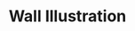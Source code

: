 ---
title: Wall Illustration
description: Conceptualization, Character design
categories:
- ILLUSTRATION & ART
layout: portfolio_detail
background-class: portBgImg
background-image: "/assets/img/portfolio/port_cover_img/wallillustrations.png"
porject_title: Wall Illustration
porject_subtitle: Conceptualization, Character design
porject_apple_imglink: ""
porject_android_imglink: ""
project_detail: A designing studio’s walls should not be plain and boring. So we did some awesome cool illustrations to spice them up. We designed some characters and props and put it on our walls to showcase our creativity.
whatWeDoList:
- Conceptualization
- Character design
img: "/assets/img/portfolio/wall/2.png"
imgContent:  Wall illustration featuring a kid brahma.


variation_img1: "/assets/img/portfolio/wall/7.png"
variation_img2: "/assets/img/portfolio/wall/8.png"
variation_img3: "/assets/img/portfolio/wall/9.png"
---